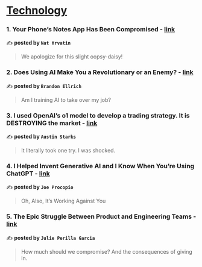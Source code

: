 
<h1><a href=https://medium.com/tag/technology/recommended target="_blank" rel="noopener noreferrer">Technology</a></h1>
<h3>1. Your Phone’s Notes App Has Been Compromised - <a href="https://medium.com/slackjaw/your-phones-notes-app-has-been-compromised-1d470e671443" target="_blank" rel="noopener noreferrer">link</a></h3>

✍️ **posted by `Nat Hrvatin`**

<blockquote>We apologize for this slight oopsy-daisy!</blockquote>

<h3>2. Does Using AI Make You a Revolutionary or an Enemy? - <a href="https://medium.com/ai-ai-oh/does-using-ai-make-you-a-revolutionary-or-an-enemy-488142a9b128" target="_blank" rel="noopener noreferrer">link</a></h3>

✍️ **posted by `Brandon Ellrich`**

<blockquote>Am I training AI to take over my job?</blockquote>

<h3>3. I used OpenAI’s o1 model to develop a trading strategy. It is DESTROYING the market - <a href="https://medium.com/datadriveninvestor/i-used-openais-o1-model-to-develop-a-trading-strategy-it-is-destroying-the-market-576a6039e8fa" target="_blank" rel="noopener noreferrer">link</a></h3>

✍️ **posted by `Austin Starks`**

<blockquote>It literally took one try. I was shocked.</blockquote>

<h3>4. I Helped Invent Generative AI and I Know When You’re Using ChatGPT - <a href="https://medium.com/entrepreneur-s-handbook/i-helped-invent-generative-ai-and-i-know-when-youre-using-chatgpt-d8aa9186b20d" target="_blank" rel="noopener noreferrer">link</a></h3>

✍️ **posted by `Joe Procopio`**

<blockquote>Oh, Also, It’s Working Against You</blockquote>

<h3>5. The Epic Struggle Between Product and Engineering Teams - <a href="https://medium.com/the-developer-experience/the-epic-struggle-between-product-and-engineering-teams-e6fbb4acf84b" target="_blank" rel="noopener noreferrer">link</a></h3>

✍️ **posted by `Julie Perilla Garcia`**

<blockquote>How much should we compromise? And the consequences of giving in.</blockquote>


